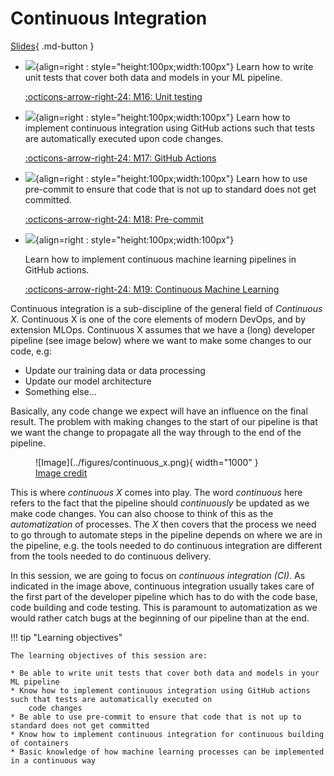 # Continuous Integration

[Slides](../slides/ContinuousIntegration.pdf){ .md-button }

<div class="grid cards" markdown>

- ![](../figures/icons/pytest.png){align=right : style="height:100px;width:100px"}
    Learn how to write unit tests that cover both data and models in your ML pipeline.

    [:octicons-arrow-right-24: M16: Unit testing](unittesting.md)

- ![](../figures/icons/actions.png){align=right : style="height:100px;width:100px"}
    Learn how to implement continuous integration using GitHub actions such that tests are automatically executed upon
    code changes.

    [:octicons-arrow-right-24: M17: GitHub Actions](github_actions.md)

- ![](../figures/icons/precommit.png){align=right : style="height:100px;width:100px"}
    Learn how to use pre-commit to ensure that code that is not up to standard does not get committed.

    [:octicons-arrow-right-24: M18: Pre-commit](pre_commit.md)

- ![](../figures/icons/cml.png){align=right : style="height:100px;width:100px"}

    Learn how to implement continuous machine learning pipelines in GitHub actions.

    [:octicons-arrow-right-24: M19: Continuous Machine Learning](cml.md)

</div>

Continuous integration is a sub-discipline of the general field of *Continuous X*. Continuous X is one of the core
elements of modern DevOps, and by extension MLOps. Continuous X assumes that we have a (long) developer pipeline
(see image below) where we want to make some changes to our code, e.g:

- Update our training data or data processing
- Update our model architecture
- Something else...

Basically, any code change we expect will have an influence on the final result. The problem with
making changes to the start of our pipeline is that we want the change to propagate all the way through
to the end of the pipeline.

<figure markdown>
![Image](../figures/continuous_x.png){ width="1000" }
<figcaption>
<a href="https://faun.pub/most-popular-ci-cd-pipelines-and-tools-ccfdce429867"> Image credit </a>
</figcaption>
</figure>

This is where *continuous X* comes into play. The word *continuous* here refers to the fact that the
pipeline should *continuously* be updated as we make code changes. You can also choose to think of this as the
*automatization* of processes. The *X* then covers that the process we need to go through to
automate steps in the pipeline depends on where we are in the pipeline, e.g. the tools needed to
do continuous integration are different from the tools needed to do continuous delivery.

In this session, we are going to focus on *continuous integration (CI)*. As indicated in the image above, continuous
integration usually takes care of the first part of the developer pipeline which has to do with the code base, code
building and code testing. This is paramount to automatization as we would rather catch bugs at the beginning
of our pipeline than at the end.

!!! tip "Learning objectives"

    The learning objectives of this session are:

    * Be able to write unit tests that cover both data and models in your ML pipeline
    * Know how to implement continuous integration using GitHub actions such that tests are automatically executed on
        code changes
    * Be able to use pre-commit to ensure that code that is not up to standard does not get committed
    * Know how to implement continuous integration for continuous building of containers
    * Basic knowledge of how machine learning processes can be implemented in a continuous way
